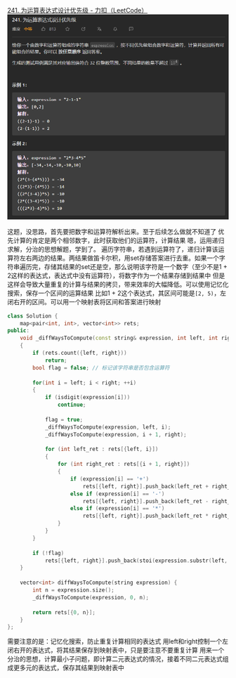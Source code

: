 [241. 为运算表达式设计优先级 - 力扣（LeetCode）](https://leetcode.cn/problems/different-ways-to-add-parentheses/)
![image.png](https://raw.githubusercontent.com/ren77281/pigco-image/main/img/20230527094704.png)

这题，没思路，首先要把数字和运算符解析出来。至于后续怎么做就不知道了
优先计算的肯定是两个相邻数字，此时获取他们的运算符，计算结果
嗯，运用递归求解，分治的思想解题，学到了。
遍历字符串，若遇到运算符了，递归计算该运算符左右两边的结果。两结果做笛卡尔积，用set存储答案进行去重。如果一个字符串遍历完，存储其结果的set还是空，那么说明该字符是一个数字（至少不是1 + 2这样的表达式，表达式中没有运算符），将数字作为一个结果存储到结果中
但是这样会导致大量重复的计算与结果的拷贝，带来效率的大幅降低。可以使用记忆化搜索，保存一个区间的运算结果
比如1 + 2这个表达式，其区间可能是`[2, 5)`，左闭右开的区间。可以用一个映射表将区间和答案进行映射
```cpp
class Solution {
    map<pair<int, int>, vector<int>> rets;
public:
    void _diffWaysToCompute(const string& expression, int left, int right)
    {
        if (rets.count({left, right}))
            return;
        bool flag = false; // 标记该字符串是否包含运算符

        for(int i = left; i < right; ++i)
        {
            if (isdigit(expression[i]))
                continue;
            
            flag = true;
            _diffWaysToCompute(expression, left, i);
            _diffWaysToCompute(expression, i + 1, right);
           
            for (int left_ret : rets[{left, i}])
            {
                for (int right_ret : rets[{i + 1, right}])
                {
                    if (expression[i] == '+')
                        rets[{left, right}].push_back(left_ret + right_ret);
                    else if (expression[i] == '-')
                        rets[{left, right}].push_back(left_ret - right_ret);
                    else if (expression[i] == '*')
                        rets[{left, right}].push_back(left_ret * right_ret);
                }
            }
        }
        
        if (!flag)
            rets[{left, right}].push_back(stoi(expression.substr(left, right - left)));
    }

    vector<int> diffWaysToCompute(string expression) {
        int n = expression.size();
        _diffWaysToCompute(expression, 0, n);

        return rets[{0, n}];
    }
};
```
需要注意的是：记忆化搜索，防止重复计算相同的表达式
用left和right控制一个左闭右开的表达式，将其结果保存到映射表中，只是要注意不要重复计算
用来一个分治的思想，计算最小子问题，即计算二元表达式的情况，接着不同二元表达式组成更多元的表达式，保存其结果到映射表中